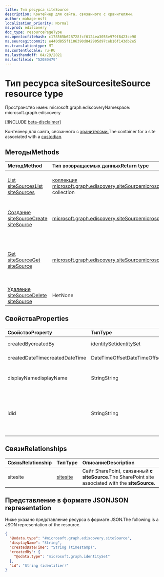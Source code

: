 ```yaml
---
title: Тип ресурса siteSource
description: Контейнер для сайта, связанного с хранителями.
author: mahage-msft
localization_priority: Normal
ms.prod: ediscovery
doc_type: resourcePageType
ms.openlocfilehash: c178565b628728fcf6124ea3058e979f8423ce90
ms.sourcegitcommit: e440d855f1106390d842905d97ceb16f143db2e5
ms.translationtype: MT
ms.contentlocale: ru-RU
ms.lasthandoff: 04/29/2021
ms.locfileid: "52080479"
---
```

# <a name="sitesource-resource-type"></a><span data-ttu-id="99ca3-103">Тип ресурса siteSource</span><span class="sxs-lookup"><span data-stu-id="99ca3-103">siteSource resource type</span></span>

<span data-ttu-id="99ca3-104">Пространство имен: microsoft.graph.ediscovery</span><span class="sxs-lookup"><span data-stu-id="99ca3-104">Namespace: microsoft.graph.ediscovery</span></span>

[!INCLUDE [beta-disclaimer](../../includes/beta-disclaimer.md)]

<span data-ttu-id="99ca3-105">Контейнер для сайта, связанного с [хранителями.](ediscovery-custodian.md)</span><span class="sxs-lookup"><span data-stu-id="99ca3-105">The container for a site associated with a [custodian](ediscovery-custodian.md).</span></span>

## <a name="methods"></a><span data-ttu-id="99ca3-106">Методы</span><span class="sxs-lookup"><span data-stu-id="99ca3-106">Methods</span></span>

|<span data-ttu-id="99ca3-107">Метод</span><span class="sxs-lookup"><span data-stu-id="99ca3-107">Method</span></span>|<span data-ttu-id="99ca3-108">Тип возвращаемых данных</span><span class="sxs-lookup"><span data-stu-id="99ca3-108">Return type</span></span>|<span data-ttu-id="99ca3-109">Описание</span><span class="sxs-lookup"><span data-stu-id="99ca3-109">Description</span></span>|
|:---|:---|:---|
|[<span data-ttu-id="99ca3-110">List siteSources</span><span class="sxs-lookup"><span data-stu-id="99ca3-110">List siteSources</span></span>](../api/ediscovery-custodian-list-sitesources.md)|<span data-ttu-id="99ca3-111">[коллекция microsoft.graph.ediscovery.siteSource](../resources/ediscovery-sitesource.md)</span><span class="sxs-lookup"><span data-stu-id="99ca3-111">[microsoft.graph.ediscovery.siteSource](../resources/ediscovery-sitesource.md) collection</span></span>|<span data-ttu-id="99ca3-112">Получите список **объектов siteSource** и их свойств.</span><span class="sxs-lookup"><span data-stu-id="99ca3-112">Get a list of **siteSource** objects and their properties.</span></span>|
|[<span data-ttu-id="99ca3-113">Создание siteSource</span><span class="sxs-lookup"><span data-stu-id="99ca3-113">Create siteSource</span></span>](../api/ediscovery-custodian-post-sitesources.md)|[<span data-ttu-id="99ca3-114">microsoft.graph.ediscovery.siteSource</span><span class="sxs-lookup"><span data-stu-id="99ca3-114">microsoft.graph.ediscovery.siteSource</span></span>](../resources/ediscovery-sitesource.md)|<span data-ttu-id="99ca3-115">Создание нового **объекта siteSource.**</span><span class="sxs-lookup"><span data-stu-id="99ca3-115">Create a new **siteSource** object.</span></span>|
|[<span data-ttu-id="99ca3-116">Get siteSource</span><span class="sxs-lookup"><span data-stu-id="99ca3-116">Get siteSource</span></span>](../api/ediscovery-sitesource-get.md)|[<span data-ttu-id="99ca3-117">microsoft.graph.ediscovery.siteSource</span><span class="sxs-lookup"><span data-stu-id="99ca3-117">microsoft.graph.ediscovery.siteSource</span></span>](../resources/ediscovery-sitesource.md)|<span data-ttu-id="99ca3-118">Ознакомьтесь с свойствами и отношениями **объекта siteSource.**</span><span class="sxs-lookup"><span data-stu-id="99ca3-118">Read the properties and relationships of a **siteSource** object.</span></span>|
|[<span data-ttu-id="99ca3-119">Удаление siteSource</span><span class="sxs-lookup"><span data-stu-id="99ca3-119">Delete siteSource</span></span>](../api/ediscovery-sitesource-delete.md)|<span data-ttu-id="99ca3-120">Нет</span><span class="sxs-lookup"><span data-stu-id="99ca3-120">None</span></span>|<span data-ttu-id="99ca3-121">Удаление **объекта siteSource.**</span><span class="sxs-lookup"><span data-stu-id="99ca3-121">Delete a **siteSource** object.</span></span>|

## <a name="properties"></a><span data-ttu-id="99ca3-122">Свойства</span><span class="sxs-lookup"><span data-stu-id="99ca3-122">Properties</span></span>

|<span data-ttu-id="99ca3-123">Свойство</span><span class="sxs-lookup"><span data-stu-id="99ca3-123">Property</span></span>|<span data-ttu-id="99ca3-124">Тип</span><span class="sxs-lookup"><span data-stu-id="99ca3-124">Type</span></span>|<span data-ttu-id="99ca3-125">Описание</span><span class="sxs-lookup"><span data-stu-id="99ca3-125">Description</span></span>|
|:---|:---|:---|
|<span data-ttu-id="99ca3-126">createdBy</span><span class="sxs-lookup"><span data-stu-id="99ca3-126">createdBy</span></span>|[<span data-ttu-id="99ca3-127">identitySet</span><span class="sxs-lookup"><span data-stu-id="99ca3-127">identitySet</span></span>](../resources/identityset.md)|<span data-ttu-id="99ca3-128">Пользователь, создавший **сайтSource**.</span><span class="sxs-lookup"><span data-stu-id="99ca3-128">The user who created the **siteSource**.</span></span>|
|<span data-ttu-id="99ca3-129">createdDateTime</span><span class="sxs-lookup"><span data-stu-id="99ca3-129">createdDateTime</span></span>|<span data-ttu-id="99ca3-130">DateTimeOffset</span><span class="sxs-lookup"><span data-stu-id="99ca3-130">DateTimeOffset</span></span>|<span data-ttu-id="99ca3-131">Дата и время **создания сайтаSource.**</span><span class="sxs-lookup"><span data-stu-id="99ca3-131">The date and time the **siteSource** was created.</span></span>|
|<span data-ttu-id="99ca3-132">displayName</span><span class="sxs-lookup"><span data-stu-id="99ca3-132">displayName</span></span>|<span data-ttu-id="99ca3-133">String</span><span class="sxs-lookup"><span data-stu-id="99ca3-133">String</span></span>|<span data-ttu-id="99ca3-134">Имя отображения **сайтаSource**.</span><span class="sxs-lookup"><span data-stu-id="99ca3-134">The display name of the **siteSource**.</span></span> <span data-ttu-id="99ca3-135">Это будет имя сайта SharePoint.</span><span class="sxs-lookup"><span data-stu-id="99ca3-135">This will be the name of the SharePoint site.</span></span>|
|<span data-ttu-id="99ca3-136">id</span><span class="sxs-lookup"><span data-stu-id="99ca3-136">id</span></span>|<span data-ttu-id="99ca3-137">String</span><span class="sxs-lookup"><span data-stu-id="99ca3-137">String</span></span>| <span data-ttu-id="99ca3-138">ID **сайтаSource**.</span><span class="sxs-lookup"><span data-stu-id="99ca3-138">The ID of the **siteSource**.</span></span> <span data-ttu-id="99ca3-139">Источник сайта можно получить в любое время с помощью [сайта Get](../api/site-get.md) - https://graph.microsoft.com/v1.0/sites/{siteId}</span><span class="sxs-lookup"><span data-stu-id="99ca3-139">The site source can be retrieved at any time with [Get site](../api/site-get.md) - https://graph.microsoft.com/v1.0/sites/{siteId}</span></span>|

## <a name="relationships"></a><span data-ttu-id="99ca3-140">Связи</span><span class="sxs-lookup"><span data-stu-id="99ca3-140">Relationships</span></span>

|<span data-ttu-id="99ca3-141">Связь</span><span class="sxs-lookup"><span data-stu-id="99ca3-141">Relationship</span></span>|<span data-ttu-id="99ca3-142">Тип</span><span class="sxs-lookup"><span data-stu-id="99ca3-142">Type</span></span>|<span data-ttu-id="99ca3-143">Описание</span><span class="sxs-lookup"><span data-stu-id="99ca3-143">Description</span></span>|
|:---|:---|:---|
|<span data-ttu-id="99ca3-144">site</span><span class="sxs-lookup"><span data-stu-id="99ca3-144">site</span></span>|[<span data-ttu-id="99ca3-145">site</span><span class="sxs-lookup"><span data-stu-id="99ca3-145">site</span></span>](../resources/site.md)|<span data-ttu-id="99ca3-146">Сайт SharePoint, связанный **с siteSource**.</span><span class="sxs-lookup"><span data-stu-id="99ca3-146">The SharePoint site associated with the **siteSource**.</span></span>|

## <a name="json-representation"></a><span data-ttu-id="99ca3-147">Представление в формате JSON</span><span class="sxs-lookup"><span data-stu-id="99ca3-147">JSON representation</span></span>

<span data-ttu-id="99ca3-148">Ниже указано представление ресурса в формате JSON.</span><span class="sxs-lookup"><span data-stu-id="99ca3-148">The following is a JSON representation of the resource.</span></span>
<!-- {
  "blockType": "resource",
  "keyProperty": "id",
  "@odata.type": "microsoft.graph.ediscovery.siteSource",
  "baseType": "microsoft.graph.ediscovery.dataSource",
  "openType": false
}
-->

``` json
{
  "@odata.type": "#microsoft.graph.ediscovery.siteSource",
  "displayName": "String",
  "createdDateTime": "String (timestamp)",
  "createdBy": {
    "@odata.type": "microsoft.graph.identitySet"
  },
  "id": "String (identifier)"
}
```
